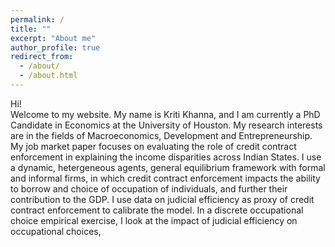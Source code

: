 ```yaml
---
permalink: /
title: ""
excerpt: "About me"
author_profile: true
redirect_from: 
  - /about/
  - /about.html
---
```


Hi!  <br /> 
Welcome to my website. My name is Kriti Khanna, and I am currently a PhD Candidate in Economics at the University of Houston. My research interests are in the fields of Macroeconomics, Development and Entrepreneurship. <br /> 
My job market paper focuses on evaluating the role of credit contract enforcement in explaining the income disparities across Indian States. I use a dynamic, hetergeneous agents, general equilibrium framework with formal and informal firms, in which credit contract enforcement impacts the ability to borrow and choice of occupation of individuals, and further their contribution to the GDP. I use data on judicial efficiency as proxy of credit contract enforcement to calibrate the model. In a discrete occupational choice empirical exercise, I look at the impact of judicial efficiency on occupational choices, 




